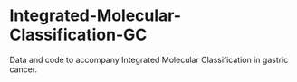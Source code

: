 # Integrated-Molecular-Classification-GC

Data and code to accompany Integrated Molecular Classification in gastric cancer. 
